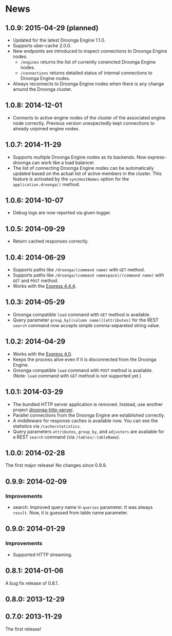 # News

## 1.0.9: 2015-04-29 (planned)

 * Updated for the latest Droonga Engine 1.1.0.
 * Supports uber-cache 2.0.0.
 * New endpoints are introduced to inspect connections to Droonga Engine nodes.
   - `/engines` returns the list of currently conencted Droonga Engine nodes.
   - `/connections` returns detailed status of internal connections to Droonga Engine nodes.
 * Always reconnects to Droonga Engine nodes when there is any change around the Droonga cluster.

## 1.0.8: 2014-12-01

 * Connects to active engine nodes of the cluster of the associated engine node correctly.
   Previous version unexpectedly kept connections to already unjoined engine nodes.

## 1.0.7: 2014-11-29

 * Supports multiple Droonga Engine nodes as its backends.
   Now express-droonga can work like a load balancer.
 * The list of connecting Droonga Engine nodes can be automatically updated
   based on the actual list of active members in the cluster.
   This feature is activated by the `syncHostNames` option for the `application.droonga()` method.

## 1.0.6: 2014-10-07

 * Debug logs are now reported via given logger.

## 1.0.5: 2014-09-29

 * Return cached responses correctly.

## 1.0.4: 2014-06-29

 * Supports paths like `/droonga/(command name)` with `GET` method.
 * Supports paths like `/droonga/(command namespace)/(command name)` with `GET` and `POST` method.
 * Works with the [Express 4.4.4](http://expressjs.com/).

## 1.0.3: 2014-05-29

 * Groonga compatible `load` command with `GET` method is available.
 * Query parameter `group_by[(column name)][attributes]` for the REST `search` command now accepts simple comma-separeted string value.

## 1.0.2: 2014-04-29

 * Works with the [Express 4.0](http://expressjs.com/).
 * Keeps the process alive even if it is disconnected from the Droonga Engine.
 * Groonga compatible `load` command with `POST` method is available.
   (Note: `load` command with `GET` method is not supported yet.)

## 1.0.1: 2014-03-29

 * The bundled HTTP server application is removed.
   Instead, use another project [droonga-http-server](https://github.com/droonga/droonga-http-server).
 * Parallel connections from the Droonga Engine are established correctly.
 * A middleware for response caches is available now.
   You can see the statistics via `/cache/statistics`.
 * Query parameters `attributes`, `group_by`, and `adjusters` are available for a REST `search` command (via `/tables/:tableName`).

## 1.0.0: 2014-02-28

The first major release! No changes since 0.9.9.

## 0.9.9: 2014-02-09

### Improvements

  * search: Improved query name in `queries` parameter. It was always
    `result`. Now, it is guessed from table name parameter.

## 0.9.0: 2014-01-29

### Improvements

  * Supported HTTP streaming.

## 0.8.1: 2014-01-06

A bug fix release of 0.8.1.

## 0.8.0: 2013-12-29

## 0.7.0: 2013-11-29

The first release!
